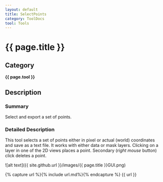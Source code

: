```yaml
---
layout: default
title: SelectPoints
category: ToolDocs 
tool: Tools
---
```


# {{ page.title }} 

## Category

**{{ page.tool }}**

## Description

### Summary

Select and export a set of points.

### Detailed Description

This tool selects a set of points either in pixel or actual (world) coordinates and save as a text file. It works with either data or mask layers. Clicking on a layer in one of the 2D views places a point. Secondary (*right mouse* button) click deletes a point.

![alt text]({{ site.github.url }}/images/{{ page.title }}GUI.png)

{% capture url %}{% include url.md%}{% endcapture %}
{{ url }}
